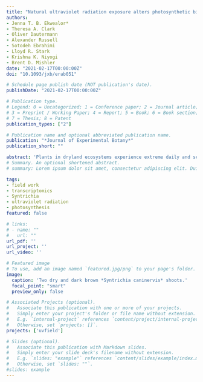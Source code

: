 ```yaml
---
title: "Natural ultraviolet radiation exposure alters photosynthetic biology and improves recovery from desiccation in a desert moss"
authors:
- Jenna T. B. Ekwealor*
- Theresa A. Clark
- Oliver Dautermann
- Alexander Russell
- Sotodeh Ebrahimi
- Lloyd R. Stark
- Krishna K. Niyogi
- Brent D. Mishler
date: "2021-02-17T00:00:00Z"
doi: "10.1093/jxb/erab051"

# Schedule page publish date (NOT publication's date).
publishDate: "2021-02-17T00:00:00Z"

# Publication type.
# Legend: 0 = Uncategorized; 1 = Conference paper; 2 = Journal article;
# 3 = Preprint / Working Paper; 4 = Report; 5 = Book; 6 = Book section;
# 7 = Thesis; 8 = Patent
publication_types: ["2"]

# Publication name and optional abbreviated publication name.
publication: "*Journal of Experimental Botany*"
publication_short: ""

abstract: 'Plants in dryland ecosystems experience extreme daily and seasonal fluctuations in light, temperature, and water availability. We used an *in situ* field experiment to uncover the effects of natural and reduced levels of ultraviolet radiation (UV) on maximum PSII quantum efficiency (*F*v/*F*m), relative abundance of photosynthetic pigments and antioxidants, and the transcriptome in the desiccation-tolerant desert moss *Syntrichia caninervis*. We tested the hypotheses that: (i) *S. caninervis* plants undergo sustained thermal quenching of light [non-photochemical quenching (NPQ)] while desiccated and after rehydration; (ii) a reduction of UV will result in improved recovery of Fv/Fm; but (iii) 1 year of UV removal will de-harden plants and increase vulnerability to UV damage, indicated by a reduction in *F*v/*F*m. All field-collected plants had extremely low *F*v/*F*m after initial rehydration but recovered over 8 d in lab-simulated winter conditions. UV-filtered plants had lower *F*v/*F*m during recovery, higher concentrations of photoprotective pigments and antioxidants such as zeaxanthin and tocopherols, and lower concentrations of neoxanthin and Chl b than plants exposed to near natural UV levels. Field-grown S. caninervis underwent sustained NPQ that took days to relax and for efficient photosynthesis to resume. Reduction of solar UV radiation adversely affected recovery of *F*v/*F*m following rehydration.'
# Summary. An optional shortened abstract.
# summary: Lorem ipsum dolor sit amet, consectetur adipiscing elit. Duis posuere tellus ac convallis placerat. Proin tincidunt magna sed ex sollicitudin condimentum.

tags:
- field work
- transcriptomics
- Syntrichia
- ultraviolet radiation
- photosynthesis
featured: false

# links:
# - name: ""
#   url: ""
url_pdf: ''
url_project: ''
url_video: ''

# Featured image
# To use, add an image named `featured.jpg/png` to your page's folder. 
image:
  caption: 'Two dry and dark brown *Syntrichia caninervis* shoots.'
  focal_point: "smart"
  preview_only: false

# Associated Projects (optional).
#   Associate this publication with one or more of your projects.
#   Simply enter your project's folder or file name without extension.
#   E.g. `internal-project` references `content/project/internal-project/index.md`.
#   Otherwise, set `projects: []`.
projects: ['uvfield']

# Slides (optional).
#   Associate this publication with Markdown slides.
#   Simply enter your slide deck's filename without extension.
#   E.g. `slides: "example"` references `content/slides/example/index.md`.
#   Otherwise, set `slides: ""`.
#slides: example
---
```



